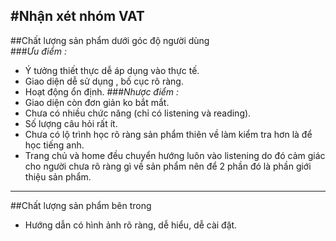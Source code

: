 #Nhận xét nhóm VAT
---
##Chất lượng sản phẩm dưới góc độ người dùng	
###*Ưu điểm :*
- Ý tưởng thiết thực dễ áp dụng vào thực tế.
- Giao diện dễ sử dụng , bố cục rõ ràng.
- Hoạt động ổn định.
###*Nhược điểm :*
- Giao diện còn đơn giản ko bắt mắt.
- Chưa có nhiều chức năng (chỉ có listening và reading).
- Số lượng câu hỏi rất ít.
- Chưa có lộ trình học rõ ràng sản phẩm thiên về làm kiểm tra hơn là để học tiếng anh.
- Trang chủ và home đều chuyển hướng luôn vào listening do đó cảm giác cho người chưa rõ ràng gì về sản phẩm nên để 2 phần đó là phần giới thiệu sản phẩm.
---
##Chất lượng sản phẩm bên trong
- Hướng dẫn có hình ảnh rõ ràng, dễ hiểu, dễ cài đặt.
	
	

